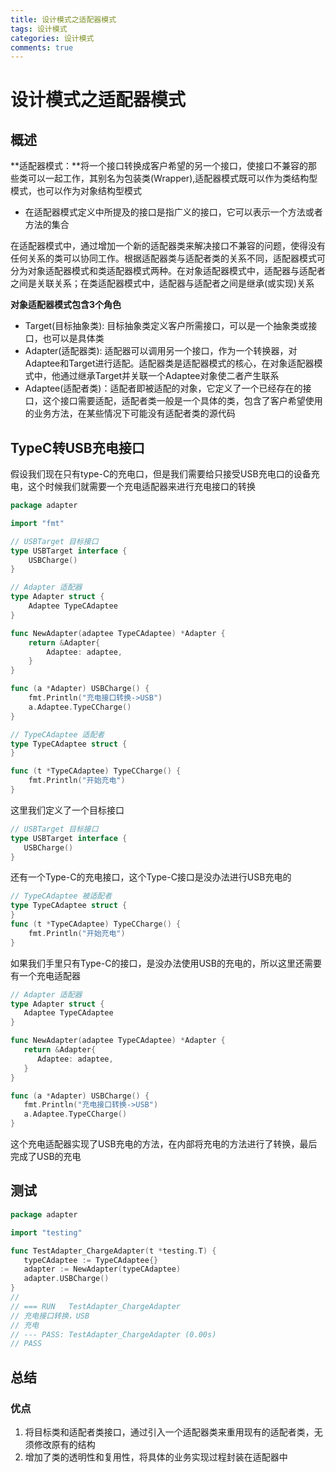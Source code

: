 ```yaml
---
title: 设计模式之适配器模式
tags: 设计模式
categories: 设计模式
comments: true
---
```


# 设计模式之适配器模式

## 概述

**适配器模式：**将一个接口转换成客户希望的另一个接口，使接口不兼容的那些类可以一起工作，其别名为包装类(Wrapper),适配器模式既可以作为类结构型模式，也可以作为对象结构型模式

* 在适配器模式定义中所提及的接口是指广义的接口，它可以表示一个方法或者方法的集合

在适配器模式中，通过增加一个新的适配器类来解决接口不兼容的问题，使得没有任何关系的类可以协同工作。根据适配器类与适配者类的关系不同，适配器模式可分为对象适配器模式和类适配器模式两种。在对象适配器模式中，适配器与适配者之间是关联关系；在类适配器模式中，适配器与适配者之间是继承(或实现)关系

**对象适配器模式包含3个角色**

* Target(目标抽象类): 目标抽象类定义客户所需接口，可以是一个抽象类或接口，也可以是具体类
* Adapter(适配器类): 适配器可以调用另一个接口，作为一个转换器，对Adaptee和Target进行适配。适配器类是适配器模式的核心，在对象适配器模式中，他通过继承Target并关联一个Adaptee对象使二者产生联系
* Adaptee(适配者类)：适配者即被适配的对象，它定义了一个已经存在的接口，这个接口需要适配，适配者类一般是一个具体的类，包含了客户希望使用的业务方法，在某些情况下可能没有适配者类的源代码

## TypeC转USB充电接口

假设我们现在只有type-C的充电口，但是我们需要给只接受USB充电口的设备充电，这个时候我们就需要一个充电适配器来进行充电接口的转换

```go
package adapter

import "fmt"

// USBTarget 目标接口
type USBTarget interface {
	USBCharge()
}

// Adapter 适配器
type Adapter struct {
	Adaptee TypeCAdaptee
}

func NewAdapter(adaptee TypeCAdaptee) *Adapter {
	return &Adapter{
		Adaptee: adaptee,
	}
}

func (a *Adapter) USBCharge() {
	fmt.Println("充电接口转换->USB")
	a.Adaptee.TypeCCharge()
}

// TypeCAdaptee 适配者
type TypeCAdaptee struct {
}

func (t *TypeCAdaptee) TypeCCharge() {
	fmt.Println("开始充电")
}

```

这里我们定义了一个目标接口

```go
// USBTarget 目标接口
type USBTarget interface {
   USBCharge()
}
```

还有一个Type-C的充电接口，这个Type-C接口是没办法进行USB充电的

```go
// TypeCAdaptee 被适配者
type TypeCAdaptee struct {
}
func (t *TypeCAdaptee) TypeCCharge() {
	fmt.Println("开始充电")
}
```

如果我们手里只有Type-C的接口，是没办法使用USB的充电的，所以这里还需要有一个充电适配器

```go
// Adapter 适配器
type Adapter struct {
   Adaptee TypeCAdaptee
}

func NewAdapter(adaptee TypeCAdaptee) *Adapter {
   return &Adapter{
      Adaptee: adaptee,
   }
}

func (a *Adapter) USBCharge() {
   fmt.Println("充电接口转换->USB")
   a.Adaptee.TypeCCharge()
}
```

这个充电适配器实现了USB充电的方法，在内部将充电的方法进行了转换，最后完成了USB的充电

## 测试

```go
package adapter

import "testing"

func TestAdapter_ChargeAdapter(t *testing.T) {
   typeCAdaptee := TypeCAdaptee{}
   adapter := NewAdapter(typeCAdaptee)
   adapter.USBCharge()
}
//
// === RUN   TestAdapter_ChargeAdapter
// 充电接口转换，USB
// 充电
// --- PASS: TestAdapter_ChargeAdapter (0.00s)
// PASS
```

## 总结

### 优点

1. 将目标类和适配者类接口，通过引入一个适配器类来重用现有的适配者类，无须修改原有的结构
2. 增加了类的透明性和复用性，将具体的业务实现过程封装在适配器中